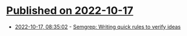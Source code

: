 # [Published on 2022-10-17](index.md)

* [2022-10-17, 08:35:02](https://lobste.rs/s/nbwiuc/semgrep_writing_quick_rules_verify_ideas) - [Semgrep: Writing quick rules to verify ideas](https://blog.deesee.xyz/code-review/static-analysis/2022/10/16/semgrep-quick-rule-workflow.html)
